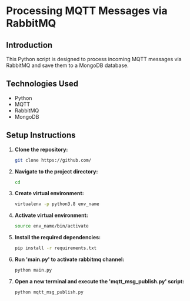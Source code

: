 # Processing MQTT Messages via RabbitMQ

## Introduction

This Python script is designed to process incoming MQTT messages via RabbitMQ and save them to a MongoDB database.

## Technologies Used
- Python
- MQTT
- RabbitMQ
- MongoDB


## Setup Instructions

1. **Clone the repository:**
   ```bash
   git clone https://github.com/
   ```
2. **Navigate to the project directory:**
   ```bash
   cd 
   ```
3. **Create virtual environment:**
   ```bash
   virtualenv -p python3.8 env_name
   ```
4. **Activate virtual environment:**
   ```bash
   source env_name/bin/activate
   ```
5. **Install the required dependencies:**
   ```bash
   pip install -r requirements.txt
   ```
6. **Run 'main.py' to activate rabbitmq channel:**
   ```bash
   python main.py 
   ```
7. **Open a new terminal and execute the 'mqtt_msg_publish.py' script:**
   ```bash
   python mqtt_msg_publish.py
   ```


